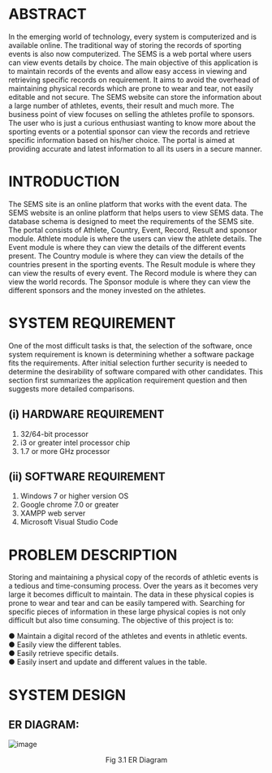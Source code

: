 # ABSTRACT

In the emerging world of technology, every system is computerized and is available online. The traditional way of storing the records of sporting events is also now computerized. The SEMS is a web portal where users can view events details by choice. The main objective of this application is to maintain records of the events and allow easy access in viewing and retrieving specific records on requirement. It aims to avoid the overhead of maintaining physical records which are prone to wear and tear, not easily editable and not secure. The SEMS website can store the information about a large number of athletes, events, their result and much more. The business point of view focuses on selling the athletes profile to sponsors. The user who is just a curious enthusiast wanting to know more about the sporting events or a potential sponsor can view the records and retrieve specific information based on his/her choice. The portal is aimed at providing accurate and latest information to all its users in a secure manner.

# INTRODUCTION

The SEMS site is an online platform that works with the event data. The SEMS website is an online platform that helps users to view SEMS data. The database schema is designed to meet the requirements of the SEMS site. The portal consists of Athlete, Country, Event, Record, Result and sponsor module. Athlete module is where the users can view the athlete details. The Event module is where they can view the details of the different events present. The Country module is where they can view the details of the countries present in the sporting events. The Result module is where they can view the results of every event. The Record module is where they can view the world records. The Sponsor module is where they can view the different sponsors and the money invested on the athletes.

# SYSTEM REQUIREMENT
One of the most difficult tasks is that, the selection of the software, once system requirement is known is determining whether a software package fits the requirements. After initial selection further security is needed to determine the desirability of software compared with other candidates. This section first summarizes the application requirement question and then suggests more detailed comparisons.


## (i)	HARDWARE REQUIREMENT
1.	32/64-bit processor
2.	i3 or greater intel processor chip
3.	1.7 or more GHz processor

## (ii)	SOFTWARE REQUIREMENT
1.	Windows 7 or higher version OS
2.	Google chrome 7.0 or greater
3.	XAMPP web server
4.	Microsoft Visual Studio Code

# PROBLEM DESCRIPTION
 

Storing and maintaining a physical copy of the records of athletic events is a tedious and time-consuming process. Over the years as it becomes very large it becomes difficult to maintain. The data in these physical copies is prone to wear and tear and can be easily tampered with. Searching for specific pieces of information in these large physical copies is not only difficult but also time consuming.
The objective of this project is to:

●	Maintain a digital record of the athletes and events in athletic events.<br>
●	Easily view the different tables.<br>
●	Easily retrieve specific details.<br>
●	Easily insert and update and different values in the table.<br>

# SYSTEM DESIGN
 


## ER DIAGRAM:
![image](https://github.com/agnivon/SEMS/assets/122620788/c05a5d87-4256-45fd-8460-a530cfae6238)<br>
<div style="text-align: center;" markdown="1">Fig 3.1 ER Diagram</div>


